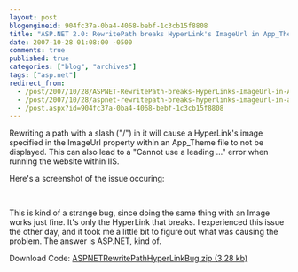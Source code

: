 ```yaml
---
layout: post
blogengineid: 904fc37a-0ba4-4068-bebf-1c3cb15f8808
title: "ASP.NET 2.0: RewritePath breaks HyperLink's ImageUrl in App_Theme file when path with slash is rewritten"
date: 2007-10-28 01:08:00 -0500
comments: true
published: true
categories: ["blog", "archives"]
tags: ["asp.net"]
redirect_from: 
  - /post/2007/10/28/ASPNET-RewritePath-breaks-HyperLinks-ImageUrl-in-App_Theme-file-when-path-with-slash-is-rewritten
  - /post/2007/10/28/aspnet-rewritepath-breaks-hyperlinks-imageurl-in-app_theme-file-when-path-with-slash-is-rewritten
  - /post.aspx?id=904fc37a-0ba4-4068-bebf-1c3cb15f8808
---
```

<!-- more -->
<p>Rewriting&nbsp;a path with a slash ("/") in it will cause a HyperLink's image specified in the ImageUrl property within an App_Theme file to not be displayed. This can also lead to a "Cannot use a leading ..." error when running the website within IIS.</p>
<p>Here's a screenshot of the issue occuring:</p>
<p><img src="/images/postsASPNETRewritePathHyperLinkBug.png" alt="" />&nbsp;</p>
<p>This is kind of a strange bug, since doing the same thing with an Image works just fine. It's only the HyperLink that breaks. I experienced this issue the other day, and it took me a little bit to figure out what was causing the problem. The answer is ASP.NET, kind of.</p>
<p>Download Code: <a rel="enclosure" href="/file.axd?file=ASPNETRewritePathHyperLinkBug.zip">ASPNETRewritePathHyperLinkBug.zip (3.28 kb)</a></p>
